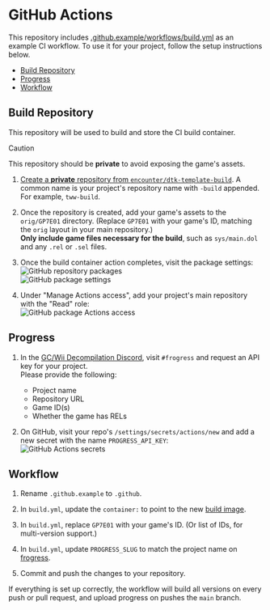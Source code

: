 # GitHub Actions

This repository includes [.github.example/workflows/build.yml](/.github.example/workflows/build.yml) as an example CI workflow. To use it for your project, follow the setup instructions below.

- [Build Repository](#build-repository)
- [Progress](#progress)
- [Workflow](#workflow)

## Build Repository

This repository will be used to build and store the CI build container.

> [!CAUTION]
> This repository should be **private** to avoid exposing the game's assets.

1. [Create a **private** repository from `encounter/dtk-template-build`](https://github.com/new?template_name=dtk-template-build&template_owner=encounter). A common name is your project's repository name with `-build` appended. For example, `tww-build`.

2. Once the repository is created, add your game's assets to the `orig/GP7E01` directory. (Replace `GP7E01` with your game's ID, matching the `orig` layout in your main repository.)  
    **Only include game files necessary for the build**, such as `sys/main.dol` and any `.rel` or `.sel` files.

3. Once the build container action completes, visit the package settings:  
    ![GitHub repository packages](images/github_build_repo_packages.png)  
    ![GitHub package settings](images/github_package_settings.png)

4. Under "Manage Actions access", add your project's main repository with the "Read" role:  
    ![GitHub package Actions access](images/github_package_settings_access.png)

## Progress

1. In the [GC/Wii Decompilation Discord](https://discord.gg/hKx3FJJgrV), visit `#frogress` and request an API key for your project.  
    Please provide the following:
    - Project name
    - Repository URL
    - Game ID(s)
    - Whether the game has RELs

2. On GitHub, visit your repo's `/settings/secrets/actions/new` and add a new secret with the name `PROGRESS_API_KEY`:  
    ![GitHub Actions secrets](images/github_actions_secrets.png)

## Workflow

1. Rename `.github.example` to `.github`.

2. In `build.yml`, update the `container:` to point to the new [build image](#build-repository).

3. In `build.yml`, replace `GP7E01` with your game's ID. (Or list of IDs, for multi-version support.)

4. In `build.yml`, update `PROGRESS_SLUG` to match the project name on [frogress](#progress).

5. Commit and push the changes to your repository.

If everything is set up correctly, the workflow will build all versions on every push or pull request, and upload progress on pushes the `main` branch.
